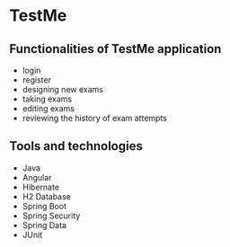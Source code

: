 # TestMe
## Functionalities of TestMe application
- login
- register
- designing new exams
- taking exams
- editing exams
- reviewing the history of exam attempts

## Tools and technologies
- Java
- Angular
- Hibernate
- H2 Database
- Spring Boot
- Spring Security
- Spring Data
- JUnit